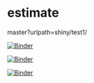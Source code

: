 # estimate

master?urlpath=shiny/test1/

[![Binder](https://mybinder.org/badge_logo.svg)](https://mybinder.org/v2/gh/wwwaylon/estimate/main?urlpath=shiny/estimate/)


[![Binder](https://mybinder.org/badge_logo.svg)](https://mybinder.org/v2/gh/wwwaylon/estimate/main?view=shiny/estimate/)


[![Binder](https://mybinder.org/badge_logo.svg)](https://mybinder.org/v2/gh/wwwaylon/estimate/main?urlpath=shiny/bus-dashboard/estimate/)

